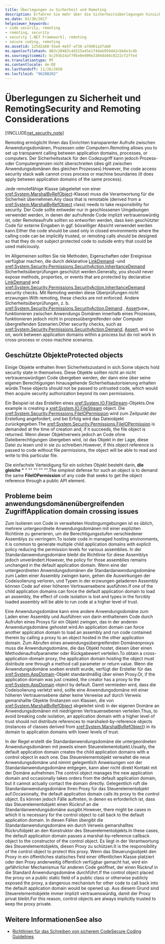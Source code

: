 ```yaml
---
title: Überlegungen zu Sicherheit und Remoting
description: Erfahren Sie mehr über die Sicherheitsüberlegungen hinsichtlich Remoting, mit denen Sie einen transparenten Aufruf zwischen Anwendungs Domänen, Prozessen oder Computern einrichten können.
ms.date: 03/30/2017
helpviewer_keywords:
- code security, remoting
- remoting, security
- security [.NET Framework], remoting
- secure coding, remoting
ms.assetid: 125d2ab8-55a4-4e5f-af36-a7d401a37ab0
ms.openlocfilehash: 883c20483c4d315a45e1f4dab959d42cbb6e3c4b
ms.sourcegitcommit: bc293b14af795e0e999e3304dd40c0222cf2ffe4
ms.translationtype: MT
ms.contentlocale: de-DE
ms.lasthandoff: 11/26/2020
ms.locfileid: "96288202"
---
```

# <a name="security-and-remoting-considerations"></a><span data-ttu-id="a4e04-103">Überlegungen zu Sicherheit und Remoting</span><span class="sxs-lookup"><span data-stu-id="a4e04-103">Security and Remoting Considerations</span></span>

[!INCLUDE[net_security_note](../../../includes/net-security-note-md.md)]

<span data-ttu-id="a4e04-104">Remoting ermöglicht Ihnen das Einrichten transparenter Aufrufe zwischen Anwendungsdomänen, Prozessen oder Computern.</span><span class="sxs-lookup"><span data-stu-id="a4e04-104">Remoting allows you to set up transparent calling between application domains, processes, or computers.</span></span> <span data-ttu-id="a4e04-105">Der Sicherheitsstack für den Codezugriff kann jedoch Prozess- oder Computergrenzen nicht überschreiten (dies gilt zwischen Anwendungsdomänen des gleichen Prozesses).</span><span class="sxs-lookup"><span data-stu-id="a4e04-105">However, the code access security stack walk cannot cross process or machine boundaries (it does apply between application domains of the same process).</span></span>  
  
 <span data-ttu-id="a4e04-106">Jede remotefähige Klasse (abgeleitet von einer <xref:System.MarshalByRefObject>-Klasse) muss die Verantwortung für die Sicherheit übernehmen.</span><span class="sxs-lookup"><span data-stu-id="a4e04-106">Any class that is remotable (derived from a <xref:System.MarshalByRefObject> class) needs to take responsibility for security.</span></span> <span data-ttu-id="a4e04-107">Der Code sollte entweder nur in geschlossenen Umgebungen verwendet werden, in denen der aufrufende Code implizit vertrauenswürdig ist, oder Remoteaufrufe sollten so entworfen werden, dass kein geschützter Code für externe Eingaben in ggf. böswilliger Absicht verwendet werden kann.</span><span class="sxs-lookup"><span data-stu-id="a4e04-107">Either the code should be used only in closed environments where the calling code can be implicitly trusted, or remoting calls should be designed so that they do not subject protected code to outside entry that could be used maliciously.</span></span>  
  
 <span data-ttu-id="a4e04-108">Im Allgemeinen sollten Sie nie Methoden, Eigenschaften oder Ereignisse verfügbar machen, die durch deklarative [LinkDemand](link-demands.md) -und <xref:System.Security.Permissions.SecurityAction.InheritanceDemand> Sicherheitsüberprüfungen geschützt werden.</span><span class="sxs-lookup"><span data-stu-id="a4e04-108">Generally, you should never expose methods, properties, or events that are protected by declarative [LinkDemand](link-demands.md) and <xref:System.Security.Permissions.SecurityAction.InheritanceDemand> security checks.</span></span> <span data-ttu-id="a4e04-109">Mit Remoting werden diese Überprüfungen nicht erzwungen.</span><span class="sxs-lookup"><span data-stu-id="a4e04-109">With remoting, these checks are not enforced.</span></span> <span data-ttu-id="a4e04-110">Andere Sicherheitsüberprüfungen, z. b. <xref:System.Security.Permissions.SecurityAction.Demand> , [Assert](using-the-assert-method.md)usw., funktionieren zwischen Anwendungs Domänen innerhalb eines Prozesses, funktionieren jedoch nicht in prozessübergreifenden oder Computer übergreifenden Szenarien.</span><span class="sxs-lookup"><span data-stu-id="a4e04-110">Other security checks, such as <xref:System.Security.Permissions.SecurityAction.Demand>, [Assert](using-the-assert-method.md), and so on, work between application domains within a process but do not work in cross-process or cross-machine scenarios.</span></span>  
  
## <a name="protected-objects"></a><span data-ttu-id="a4e04-111">Geschützte Objekte</span><span class="sxs-lookup"><span data-stu-id="a4e04-111">Protected objects</span></span>  

 <span data-ttu-id="a4e04-112">Einige Objekte enthalten Ihren Sicherheitszustand in sich.</span><span class="sxs-lookup"><span data-stu-id="a4e04-112">Some objects hold security state in themselves.</span></span> <span data-ttu-id="a4e04-113">Diese Objekte sollten nicht an nicht vertrauenswürdigen Code übergeben werden, der dann eine über seine eigenen Berechtigungen hinausgehende Sicherheitsautorisierung erhalten würde.</span><span class="sxs-lookup"><span data-stu-id="a4e04-113">These objects should not be passed to untrusted code, which would then acquire security authorization beyond its own permissions.</span></span>  
  
 <span data-ttu-id="a4e04-114">Ein Beispiel ist das Erstellen eines <xref:System.IO.FileStream>-Objekts.</span><span class="sxs-lookup"><span data-stu-id="a4e04-114">One example is creating a <xref:System.IO.FileStream> object.</span></span> <span data-ttu-id="a4e04-115">Die <xref:System.Security.Permissions.FileIOPermission> wird zum Zeitpunkt der Erstellung angefordert, und bei Erfolg wird das Dateiobjekt zurückgegeben.</span><span class="sxs-lookup"><span data-stu-id="a4e04-115">The <xref:System.Security.Permissions.FileIOPermission> is demanded at the time of creation and, if it succeeds, the file object is returned.</span></span> <span data-ttu-id="a4e04-116">Wenn dieser Objektverweis jedoch an Code ohne Dateiberechtigungen übergeben wird, ist das Objekt in der Lage, diese Datei zu lesen und in sie zu schreiben.</span><span class="sxs-lookup"><span data-stu-id="a4e04-116">However, if this object reference is passed to code without file permissions, the object will be able to read and write to this particular file.</span></span>  
  
 <span data-ttu-id="a4e04-117">Die einfachste Verteidigung für ein solches Objekt besteht darin, **die gleiche "** " "" "" "" "".</span><span class="sxs-lookup"><span data-stu-id="a4e04-117">The simplest defense for such an object is to demand the same **FileIOPermission** of any code that seeks to get the object reference through a public API element.</span></span>  
  
## <a name="application-domain-crossing-issues"></a><span data-ttu-id="a4e04-118">Probleme beim anwendungsdomänenübergreifenden Zugriff</span><span class="sxs-lookup"><span data-stu-id="a4e04-118">Application domain crossing issues</span></span>  

 <span data-ttu-id="a4e04-119">Zum Isolieren von Code in verwalteten Hostingumgebungen ist es üblich, mehrere untergeordnete Anwendungsdomänen mit einer expliziten Richtlinie zu generieren, um die Berechtigungsstufen verschiedener Assemblys zu verringern.</span><span class="sxs-lookup"><span data-stu-id="a4e04-119">To isolate code in managed hosting environments, it is common to generate multiple child application domains with explicit policy reducing the permission levels for various assemblies.</span></span> <span data-ttu-id="a4e04-120">In der Standardanwendungsdomäne bleibt die Richtlinie für diese Assemblys jedoch unverändert.</span><span class="sxs-lookup"><span data-stu-id="a4e04-120">However, the policy for those assemblies remains unchanged in the default application domain.</span></span> <span data-ttu-id="a4e04-121">Wenn eine der untergeordneten Anwendungsdomänen die Standardanwendungsdomäne zum Laden einer Assembly zwingen kann, gehen die Auswirkungen der Codeisolierung verloren, und Typen in der erzwungen geladenen Assembly können Code auf einer höheren Vertrauensebene ausführen.</span><span class="sxs-lookup"><span data-stu-id="a4e04-121">If one of the child application domains can force the default application domain to load an assembly, the effect of code isolation is lost and types in the forcibly loaded assembly will be able to run code at a higher level of trust.</span></span>  
  
 <span data-ttu-id="a4e04-122">Eine Anwendungsdomäne kann eine andere Anwendungsdomäne zum Laden einer Assembly und Ausführen von darin enthaltenem Code durch Aufrufen eines Proxys für ein Objekt zwingen, das in der anderen Anwendungsdomäne gehostet wird.</span><span class="sxs-lookup"><span data-stu-id="a4e04-122">An application domain can force another application domain to load an assembly and run code contained therein by calling a proxy to an object hosted in the other application domain.</span></span> <span data-ttu-id="a4e04-123">Zum Abrufen eines anwendungsübergreifenden Domänenproxys muss die Anwendungsdomäne, die das Objekt hostet, diesen über einen Methodenaufrufparameter oder Rückgabewert verteilen.</span><span class="sxs-lookup"><span data-stu-id="a4e04-123">To obtain a cross-application-domain proxy, the application domain hosting the object must distribute one through a method call parameter or return value.</span></span> <span data-ttu-id="a4e04-124">Wenn die Anwendungsdomäne soeben erstellt wurde, verfügt der Ersteller für das <xref:System.AppDomain>-Objekt standardmäßig über einen Proxy.</span><span class="sxs-lookup"><span data-stu-id="a4e04-124">Or, if the application domain was just created, the creator has a proxy to the <xref:System.AppDomain> object by default.</span></span> <span data-ttu-id="a4e04-125">Damit vermieden wird, dass die Codeisolierung verletzt wird, sollte eine Anwendungsdomäne mit einer höheren Vertrauensebene daher keine Verweise auf durch Verweis gemarshallte Objekte (Instanzen von Klassen, die von <xref:System.MarshalByRefObject> abgeleitet sind) in der eigenen Domäne an Anwendungsdomänen mit niedrigeren Vertrauensebenen verteilen.</span><span class="sxs-lookup"><span data-stu-id="a4e04-125">Thus, to avoid breaking code isolation, an application domain with a higher level of trust should not distribute references to marshaled-by-reference objects (instances of classes derived from <xref:System.MarshalByRefObject>) in its domain to application domains with lower levels of trust.</span></span>  
  
 <span data-ttu-id="a4e04-126">In der Regel erstellt die Standardanwendungsdomäne die untergeordneten Anwendungsdomänen mit jeweils einem Steuerelementobjekt.</span><span class="sxs-lookup"><span data-stu-id="a4e04-126">Usually, the default application domain creates the child application domains with a control object in each one.</span></span> <span data-ttu-id="a4e04-127">Das Steuerelementobjekt verwaltet die neue Anwendungsdomäne und nimmt gelegentlich Anweisungen von der Standardanwendungsdomäne entgegen, kann aber nicht direkt Kontakt mit der Domäne aufnehmen.</span><span class="sxs-lookup"><span data-stu-id="a4e04-127">The control object manages the new application domain and occasionally takes orders from the default application domain, but it cannot actually contact the domain directly.</span></span> <span data-ttu-id="a4e04-128">Gelegentlich ruft die Standardanwendungsdomäne Ihren Proxy für das Steuerelementobjekt auf.</span><span class="sxs-lookup"><span data-stu-id="a4e04-128">Occasionally, the default application domain calls its proxy to the control object.</span></span> <span data-ttu-id="a4e04-129">Es können jedoch Fälle auftreten, in denen es erforderlich ist, dass das Steuerelementobjekt einen Rückruf an die Standardanwendungsdomäne ausgibt.</span><span class="sxs-lookup"><span data-stu-id="a4e04-129">However, there might be cases in which it is necessary for the control object to call back to the default application domain.</span></span> <span data-ttu-id="a4e04-130">In diesen Fällen übergibt die Standardanwendungsdomäne ein durch Verweis gemarshalltes Rückrufobjekt an den Konstruktor des Steuerelementobjekts.</span><span class="sxs-lookup"><span data-stu-id="a4e04-130">In these cases, the default application domain passes a marshal-by-reference callback object to the constructor of the control object.</span></span> <span data-ttu-id="a4e04-131">Es liegt in der Verantwortung des Steuerelementobjekts, diesen Proxy zu schützen.</span><span class="sxs-lookup"><span data-stu-id="a4e04-131">It is the responsibility of the control object to protect this proxy.</span></span> <span data-ttu-id="a4e04-132">Wenn das Steuerungsobjekt den Proxy in ein öffentliches statisches Feld einer öffentlichen Klasse platziert oder den Proxy anderweitig öffentlich verfügbar gemacht hat, wird ein gefährlicher Mechanismus für anderen Code geöffnet, der einen Rückruf in die Standard Anwendungsdomäne durchführt.</span><span class="sxs-lookup"><span data-stu-id="a4e04-132">If the control object placed the proxy on a public static field of a public class or otherwise publicly exposed the proxy, a dangerous mechanism for other code to call back into the default application domain would be opened up.</span></span> <span data-ttu-id="a4e04-133">Aus diesem Grund sind Steuerelementobjekte immer implizit vertrauenswürdig, damit der Proxy privat bleibt.</span><span class="sxs-lookup"><span data-stu-id="a4e04-133">For this reason, control objects are always implicitly trusted to keep the proxy private.</span></span>  
  
## <a name="see-also"></a><span data-ttu-id="a4e04-134">Weitere Informationen</span><span class="sxs-lookup"><span data-stu-id="a4e04-134">See also</span></span>

- [<span data-ttu-id="a4e04-135">Richtlinien für das Schreiben von sicherem Code</span><span class="sxs-lookup"><span data-stu-id="a4e04-135">Secure Coding Guidelines</span></span>](../../standard/security/secure-coding-guidelines.md)
